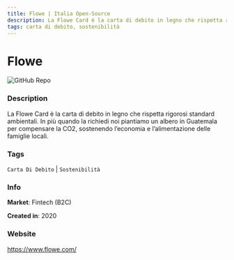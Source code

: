 ```yaml
---
title: Flowe | Italia Open-Source
description: La Flowe Card è la carta di debito in legno che rispetta rigorosi standard ambientali. In più quando la richiedi noi piantiamo un albero in Guatemala per compensare la CO2, sostenendo l’economia e l’alimentazione delle famiglie locali.
tags: carta di debito, sostenibilità
---
```

        

# Flowe

![GitHub Repo](https://img.shields.io/static/v1?label=category&message=companies&color=green)

### Description

La Flowe Card è la carta di debito in legno che rispetta rigorosi standard ambientali. In più quando la richiedi noi piantiamo un albero in Guatemala per compensare la CO2, sostenendo l’economia e l’alimentazione delle famiglie locali.

### Tags

`Carta Di Debito` | `Sostenibilità`

### Info

**Market**: Fintech (B2C)

**Created in**: 2020

### Website

https://www.flowe.com/